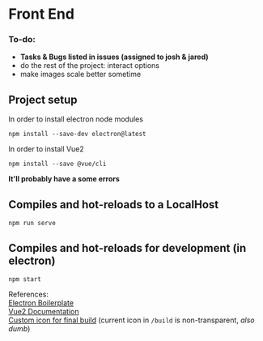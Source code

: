 # Front End

### To-do:
- **Tasks & Bugs listed in issues (assigned to josh & jared)**
- do the rest of the project: interact options
- make images scale better sometime

## Project setup
In order to install electron node modules
```
npm install --save-dev electron@latest
```
In order to install Vue2
```
npm install --save @vue/cli
```

**It'll probably have a some errors**

## Compiles and hot-reloads to a LocalHost
```
npm run serve
```

## Compiles and hot-reloads for development (in electron)
```
npm start
```

References:  
[Electron Boilerplate](https://www.electronforge.io)  
[Vue2 Documentation](https://vuejs.org/v2/guide/)  
[Custom icon for final build](https://erikmartinjordan.com/electron-builder-custom-icon) (current icon in ```/build``` is non-transparent, *also dumb*)


